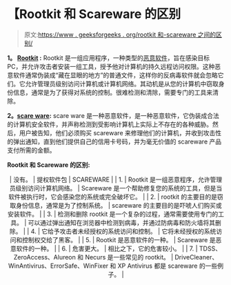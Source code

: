 # 【Rootkit 和 Scareware 的区别

> 原文:[https://www . geeksforgeeks . org/rootkit 和-scareware 之间的区别/](https://www.geeksforgeeks.org/difference-between-rootkit-and-scareware/)

**1。 [Rootkit](https://www.geeksforgeeks.org/malware-and-its-types/) :**
Rootkit 是一组应用程序，一种类型的[恶意软件](https://www.geeksforgeeks.org/malware-and-its-types/)，旨在感染目标 PC，并允许攻击者安装一组工具，授予他对计算机的持久远程访问权限。这种恶意软件通常伪装成“藏在显眼的地方”的普通文件，这样你的反病毒软件就会忽略它们。它允许管理员级别访问计算机或计算机网络。其动机是从您的计算机中窃取身份信息，通常是为了获得对系统的控制。很难检测和清除，需要专门的工具来清除。

**2。[scare ware](https://www.geeksforgeeks.org/threats-to-information-security/):**
scare ware 是一种恶意软件，是一种恶意软件，它伪装成合法的计算机安全软件，并声称检测到受影响计算机上实际上不存在的各种威胁。然后，用户被告知，他们必须购买 scareware 来修理他们的计算机，并收到攻击性的弹出通知，直到他们提供自己的信用卡号码，并为毫无价值的 scareware 产品支付所需的金额。

**Rootkit 和 Scareware 的区别:**

<center>

| 没有。 | 提权软件包 | SCAREWARE |
| 1. | Rootkit 是一组恶意程序，允许管理员级别访问计算机网络。 | Scareware 是一个帮助修复您的系统的工具，但是当软件被执行时，它会感染您的系统或完全破坏它。 |
| 2. | rootkit 的主要目的是窃取身份信息，通常是为了控制系统。 | scareware 的主要目的是吓唬人们购买或安装软件。 |
| 3. | 检测和删除 rootkit 是一个复杂的过程，通常需要使用专门的工具。 | 可以通过弹出通知在浏览器中检测到病毒，并通过防病毒和防火墙将其删除。 |
| 4. | 它给予攻击者未经授权的系统访问和控制。 | 它将未经授权的系统访问和控制权交给了黑客。 |
| 5. | Rootkit 是恶意软件的一种。 | Scareware 是恶意软件的一种。 |
| 6. | 危害更大。 | 相比之下，它的危害较小。 |
| 7. | TDSS、ZeroAccess、Alureon 和 Necurs 是一些常见的 rootkit。 | DriveCleaner、WinAntivirus、ErrorSafe、WinFixer 和 XP Antivirus 都是 scareware 的一些例子。 |

</center>